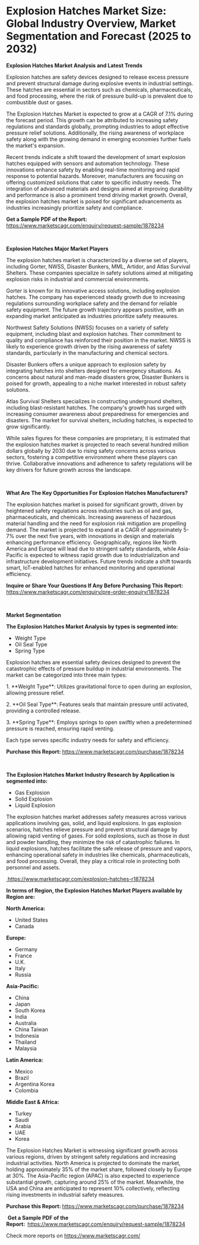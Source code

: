 <p><h1>Explosion Hatches Market Size: Global Industry Overview, Market Segmentation and Forecast (2025 to 2032)</h1></p><p><strong>Explosion Hatches Market Analysis and Latest Trends</strong></p>
<p><p>Explosion hatches are safety devices designed to release excess pressure and prevent structural damage during explosive events in industrial settings. These hatches are essential in sectors such as chemicals, pharmaceuticals, and food processing, where the risk of pressure build-up is prevalent due to combustible dust or gases. </p><p>The Explosion Hatches Market is expected to grow at a CAGR of 7.1% during the forecast period. This growth can be attributed to increasing safety regulations and standards globally, prompting industries to adopt effective pressure relief solutions. Additionally, the rising awareness of workplace safety along with the growing demand in emerging economies further fuels the market's expansion.</p><p>Recent trends indicate a shift toward the development of smart explosion hatches equipped with sensors and automation technology. These innovations enhance safety by enabling real-time monitoring and rapid response to potential hazards. Moreover, manufacturers are focusing on offering customized solutions that cater to specific industry needs. The integration of advanced materials and designs aimed at improving durability and performance is also a prominent trend driving market growth. Overall, the explosion hatches market is poised for significant advancements as industries increasingly prioritize safety and compliance.</p></p>
<p><strong>Get a Sample PDF of the Report:&nbsp;</strong> <a href="https://www.marketscagr.com/enquiry/request-sample/1878234?utm_campaign=2299&utm_medium=2&utm_source=Github&utm_content=ia&utm_term=20022025&utm_id=explosion-hatches">https://www.marketscagr.com/enquiry/request-sample/1878234</a></p>
<p>&nbsp;</p>
<p><strong>Explosion Hatches Major Market Players</strong></p>
<p><p>The explosion hatches market is characterized by a diverse set of players, including Gorter, NWSS, Disaster Bunkers, MML, Artidor, and Atlas Survival Shelters. These companies specialize in safety solutions aimed at mitigating explosion risks in industrial and commercial environments.</p><p>Gorter is known for its innovative access solutions, including explosion hatches. The company has experienced steady growth due to increasing regulations surrounding workplace safety and the demand for reliable safety equipment. The future growth trajectory appears positive, with an expanding market anticipated as industries prioritize safety measures.</p><p>Northwest Safety Solutions (NWSS) focuses on a variety of safety equipment, including blast and explosion hatches. Their commitment to quality and compliance has reinforced their position in the market. NWSS is likely to experience growth driven by the rising awareness of safety standards, particularly in the manufacturing and chemical sectors.</p><p>Disaster Bunkers offers a unique approach to explosion safety by integrating hatches into shelters designed for emergency situations. As concerns about natural and man-made disasters grow, Disaster Bunkers is poised for growth, appealing to a niche market interested in robust safety solutions.</p><p>Atlas Survival Shelters specializes in constructing underground shelters, including blast-resistant hatches. The company's growth has surged with increasing consumer awareness about preparedness for emergencies and disasters. The market for survival shelters, including hatches, is expected to grow significantly.</p><p>While sales figures for these companies are proprietary, it is estimated that the explosion hatches market is projected to reach several hundred million dollars globally by 2030 due to rising safety concerns across various sectors, fostering a competitive environment where these players can thrive. Collaborative innovations and adherence to safety regulations will be key drivers for future growth across the landscape.</p></p>
<p>&nbsp;</p>
<p><strong>What Are The Key Opportunities For Explosion Hatches Manufacturers?</strong></p>
<p><p>The explosion hatches market is poised for significant growth, driven by heightened safety regulations across industries such as oil and gas, pharmaceuticals, and chemicals. Increasing awareness of hazardous material handling and the need for explosion risk mitigation are propelling demand. The market is projected to expand at a CAGR of approximately 5-7% over the next five years, with innovations in design and materials enhancing performance efficiency. Geographically, regions like North America and Europe will lead due to stringent safety standards, while Asia-Pacific is expected to witness rapid growth due to industrialization and infrastructure development initiatives. Future trends indicate a shift towards smart, IoT-enabled hatches for enhanced monitoring and operational efficiency.</p></p>
<p><strong>Inquire or Share Your Questions If Any Before Purchasing This Report:</strong> <a href="https://www.marketscagr.com/enquiry/pre-order-enquiry/1878234?utm_campaign=2299&utm_medium=2&utm_source=Github&utm_content=ia&utm_term=20022025&utm_id=explosion-hatches">https://www.marketscagr.com/enquiry/pre-order-enquiry/1878234</a></p>
<p>&nbsp;</p>
<p><strong>Market Segmentation</strong></p>
<p><strong>The Explosion Hatches Market Analysis by types is segmented into:</strong></p>
<p><ul><li>Weight Type</li><li>Oil Seal Type</li><li>Spring Type</li></ul></p>
<p><p>Explosion hatches are essential safety devices designed to prevent the catastrophic effects of pressure buildup in industrial environments. The market can be categorized into three main types: </p><p>1. **Weight Type**: Utilizes gravitational force to open during an explosion, allowing pressure relief.</p><p>  </p><p>2. **Oil Seal Type**: Features seals that maintain pressure until activated, providing a controlled release.</p><p>3. **Spring Type**: Employs springs to open swiftly when a predetermined pressure is reached, ensuring rapid venting. </p><p>Each type serves specific industry needs for safety and efficiency.</p></p>
<p><strong>Purchase this Report:&nbsp;</strong><a href="https://www.marketscagr.com/purchase/1878234?utm_campaign=2299&utm_medium=2&utm_source=Github&utm_content=ia&utm_term=20022025&utm_id=explosion-hatches">https://www.marketscagr.com/purchase/1878234</a></p>
<p>&nbsp;</p>
<p><strong>The Explosion Hatches Market Industry Research by Application is segmented into:</strong></p>
<p><ul><li>Gas Explosion</li><li>Solid Explosion</li><li>Liquid Explosion</li></ul></p>
<p><p>The explosion hatches market addresses safety measures across various applications involving gas, solid, and liquid explosions. In gas explosion scenarios, hatches relieve pressure and prevent structural damage by allowing rapid venting of gases. For solid explosions, such as those in dust and powder handling, they minimize the risk of catastrophic failures. In liquid explosions, hatches facilitate the safe release of pressure and vapors, enhancing operational safety in industries like chemicals, pharmaceuticals, and food processing. Overall, they play a critical role in protecting both personnel and assets.</p></p>
<p><a href="https://www.marketscagr.com/explosion-hatches-r1878234?utm_campaign=2299&utm_medium=2&utm_source=Github&utm_content=ia&utm_term=20022025&utm_id=explosion-hatches">&nbsp;https://www.marketscagr.com/explosion-hatches-r1878234</a></p>
<p><strong>In terms of Region, the Explosion Hatches Market Players available by Region are:</strong></p>
<p>
    <p> <strong> North America: </strong>
        <ul>
            <li>United States</li>
            <li>Canada</li>
        </ul>
        </p> 
    <p> <strong> Europe: </strong>
        <ul>
            <li>Germany</li>
            <li>France</li>
            <li>U.K.</li>
            <li>Italy</li>
            <li>Russia</li>
        </ul>
        </p> 
    <p> <strong> Asia-Pacific: </strong>
        <ul>
            <li>China</li>
            <li>Japan</li>
            <li>South Korea</li>
            <li>India</li>
            <li>Australia</li>
            <li>China Taiwan</li>
            <li>Indonesia</li>
            <li>Thailand</li>
            <li>Malaysia</li>
        </ul>
        </p> 
    <p> <strong> Latin America: </strong>
        <ul>
            <li>Mexico</li>
            <li>Brazil</li>
            <li>Argentina Korea</li>
            <li>Colombia</li>
        </ul>
        </p> 
    <p> <strong> Middle East & Africa: </strong>
        <ul>
            <li>Turkey</li>
            <li>Saudi</li>
            <li>Arabia</li>
            <li>UAE</li>
            <li>Korea</li>
        </ul>
    </p>
    </p>
<p><p>The Explosion Hatches Market is witnessing significant growth across various regions, driven by stringent safety regulations and increasing industrial activities. North America is projected to dominate the market, holding approximately 35% of the market share, followed closely by Europe at 30%. The Asia-Pacific region (APAC) is also expected to experience substantial growth, capturing around 25% of the market. Meanwhile, the USA and China are anticipated to represent 10% collectively, reflecting rising investments in industrial safety measures.</p></p>
<p><strong>Purchase this Report: </strong><a href="https://www.marketscagr.com/purchase/1878234?utm_campaign=2299&utm_medium=2&utm_source=Github&utm_content=ia&utm_term=20022025&utm_id=explosion-hatches">https://www.marketscagr.com/purchase/1878234</a></p>
<p>&nbsp;<strong>Get a Sample PDF of the Report:&nbsp;&nbsp;</strong><a href="https://www.marketscagr.com/enquiry/request-sample/1878234?utm_campaign=2299&utm_medium=2&utm_source=Github&utm_content=ia&utm_term=20022025&utm_id=explosion-hatches">https://www.marketscagr.com/enquiry/request-sample/1878234</a></p>
<p><strong></strong></p>
<p>Check more reports on <a href="https://www.marketscagr.com/?utm_campaign=2299&utm_medium=2&utm_source=Github&utm_content=ia&utm_term=20022025&utm_id=explosion-hatches">https://www.marketscagr.com/</a></p>